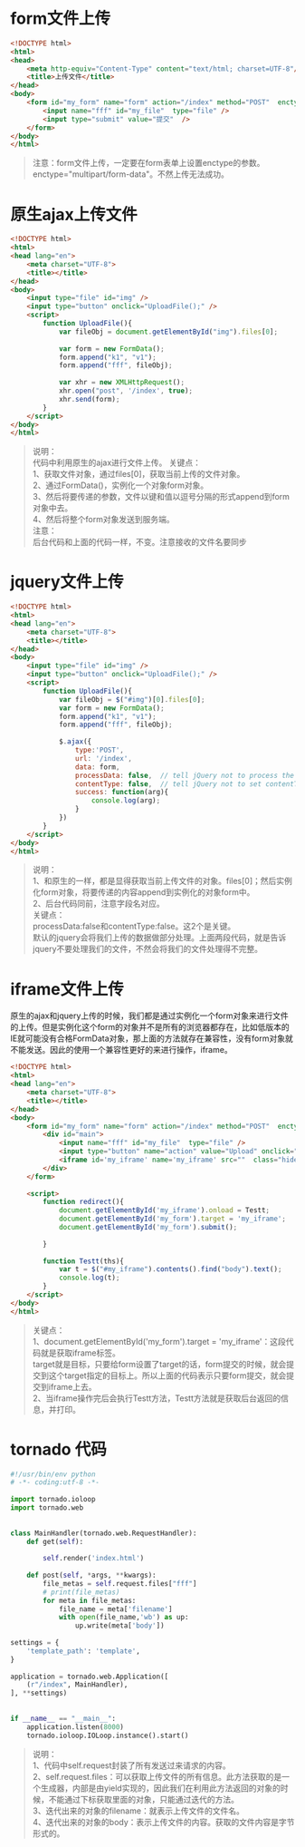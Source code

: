 # form文件上传
```html
<!DOCTYPE html>
<html>
<head>
    <meta http-equiv="Content-Type" content="text/html; charset=UTF-8"/>
    <title>上传文件</title>
</head>
<body>
    <form id="my_form" name="form" action="/index" method="POST"  enctype="multipart/form-data" >
        <input name="fff" id="my_file"  type="file" />
        <input type="submit" value="提交"  />
    </form>
</body>
</html>

```
> 注意：form文件上传，一定要在form表单上设置enctype的参数。enctype="multipart/form-data"。不然上传无法成功。

# 原生ajax上传文件
```html
<!DOCTYPE html>
<html>
<head lang="en">
    <meta charset="UTF-8">
    <title></title>
</head>
<body>
    <input type="file" id="img" />
    <input type="button" onclick="UploadFile();" />
    <script>
        function UploadFile(){
            var fileObj = document.getElementById("img").files[0];
 
            var form = new FormData();
            form.append("k1", "v1");
            form.append("fff", fileObj);
 
            var xhr = new XMLHttpRequest();
            xhr.open("post", '/index', true);
            xhr.send(form);
        }
    </script>
</body>
</html>

```
> 说明：  
代码中利用原生的ajax进行文件上传。
关键点：  
1、获取文件对象，通过files[0]，获取当前上传的文件对象。  
2、通过FormData()，实例化一个对象form对象。  
3、然后将要传递的参数，文件以键和值以逗号分隔的形式append到form对象中去。  
4、然后将整个form对象发送到服务端。  
注意：  
后台代码和上面的代码一样，不变。注意接收的文件名要同步  


# jquery文件上传
```html
<!DOCTYPE html>
<html>
<head lang="en">
    <meta charset="UTF-8">
    <title></title>
</head>
<body>
    <input type="file" id="img" />
    <input type="button" onclick="UploadFile();" />
    <script>
        function UploadFile(){
            var fileObj = $("#img")[0].files[0];
            var form = new FormData();
            form.append("k1", "v1");
            form.append("fff", fileObj);
 
            $.ajax({
                type:'POST',
                url: '/index',
                data: form,
                processData: false,  // tell jQuery not to process the data
                contentType: false,  // tell jQuery not to set contentType
                success: function(arg){
                    console.log(arg);
                }
            })
        }
    </script>
</body>
</html>

```
>说明：  
1、和原生的一样，都是显得获取当前上传文件的对象。files[0]；然后实例化form对象，将要传递的内容append到实例化的对象form中。  
2、后台代码同前，注意字段名对应。  
关键点：  
processData:false和contentType:false。这2个是关键。  
默认的jquery会将我们上传的数据做部分处理。上面两段代码，就是告诉jquery不要处理我们的文件，不然会将我们的文件处理得不完整。  


# iframe文件上传
原生的ajax和jquery上传的时候，我们都是通过实例化一个form对象来进行文件的上传。但是实例化这个form的对象并不是所有的浏览器都存在，比如低版本的IE就可能没有合格FormData对象，那上面的方法就存在兼容性，没有form对象就不能发送。因此的使用一个兼容性更好的来进行操作，iframe。
```html
<!DOCTYPE html>
<html>
<head lang="en">
    <meta charset="UTF-8">
    <title></title>
</head>
<body>
    <form id="my_form" name="form" action="/index" method="POST"  enctype="multipart/form-data" >
        <div id="main">
            <input name="fff" id="my_file"  type="file" />
            <input type="button" name="action" value="Upload" onclick="redirect()"/>
            <iframe id='my_iframe' name='my_iframe' src=""  class="hide"></iframe>
        </div>
    </form>
 
    <script>
        function redirect(){
            document.getElementById('my_iframe').onload = Testt;
            document.getElementById('my_form').target = 'my_iframe';
            document.getElementById('my_form').submit();
 
        }
         
        function Testt(ths){
            var t = $("#my_iframe").contents().find("body").text();
            console.log(t);
        }
    </script>
</body>
</html>

```
>关键点：  
1、document.getElementById('my_form').target = 'my_iframe'：这段代码就是获取iframe标签。  
 target就是目标，只要给form设置了target的话，form提交的时候，就会提交到这个target指定的目标上。所以上面的代码表示只要form提交，就会提交到iframe上去。  
2、当iframe操作完后会执行Testt方法，Testt方法就是获取后台返回的信息，并打印。  


# tornado 代码
```python
#!/usr/bin/env python
# -*- coding:utf-8 -*-
 
import tornado.ioloop
import tornado.web
 
 
class MainHandler(tornado.web.RequestHandler):
    def get(self):
 
        self.render('index.html')
 
    def post(self, *args, **kwargs):
        file_metas = self.request.files["fff"]
        # print(file_metas)
        for meta in file_metas:
            file_name = meta['filename']
            with open(file_name,'wb') as up:
                up.write(meta['body'])
 
settings = {
    'template_path': 'template',
}
 
application = tornado.web.Application([
    (r"/index", MainHandler),
], **settings)
 
 
if __name__ == "__main__":
    application.listen(8000)
    tornado.ioloop.IOLoop.instance().start()

```
> 说明：  
1、代码中self.request封装了所有发送过来请求的内容。  
2、self.request.files：可以获取上传文件的所有信息。此方法获取的是一个生成器，内部是由yield实现的，因此我们在利用此方法返回的对象的时候，不能通过下标获取里面的对象，只能通过迭代的方法。  
3、迭代出来的对象的filename：就表示上传文件的文件名。  
4、迭代出来的对象的body：表示上传文件的内容。获取的文件内容是字节形式的。